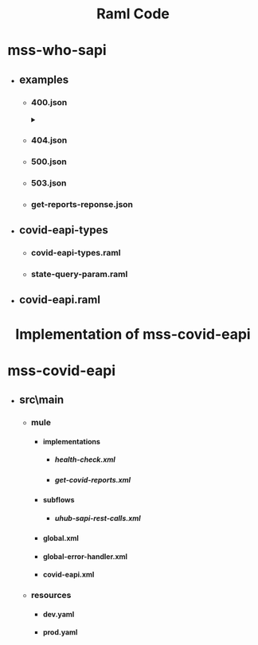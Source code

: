 # <p align="center">Raml Code</p>
# mss-who-sapi 
- ## examples
  - ### 400.json
     <details>
      <summary></summary>
    
        ```json
        
        ```
      </details>
  - ### 404.json
  - ### 500.json
  - ### 503.json
  - ### get-reports-reponse.json
- ## covid-eapi-types
  - ### covid-eapi-types.raml
  - ### state-query-param.raml
- ## covid-eapi.raml

# <p align="center">Implementation of mss-covid-eapi</p>  
# mss-covid-eapi
- ## src\main
  - ### mule
    - #### implementations
      - ##### health-check.xml
      - ##### get-covid-reports.xml
    - #### subflows
      - ##### uhub-sapi-rest-calls.xml
    - #### global.xml
    - #### global-error-handler.xml
    - #### covid-eapi.xml
  - ### resources
    - #### dev.yaml
    - #### prod.yaml
